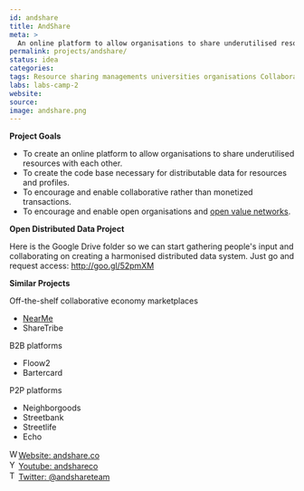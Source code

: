 ```yaml
---
id: andshare
title: AndShare
meta: >
  An online platform to allow organisations to share underutilised resources with each other.
permalink: projects/andshare/
status: idea
categories: 
tags: Resource sharing managements universities organisations Collaboration distributed-data search semantic
labs: labs-camp-2
website: 
source: 
image: andshare.png
---
```



**Project Goals**

* To create an online platform to allow organisations to share underutilised resources with each other.
* To create the code base necessary for distributable data for resources and profiles.
* To encourage and enable collaborative rather than monetized transactions.
* To encourage and enable open organisations and [open value networks](http://valuenetwork.referata.com/).

**Open Distributed Data Project**

Here is the Google Drive folder so we can start gathering people's input and collaborating on creating a harmonised distributed data system. Just go and request access:
http://goo.gl/52pmXM

**Similar Projects**

Off-the-shelf collaborative economy marketplaces

* [NearMe](https://near-me.com)
* ShareTribe

B2B platforms

* Floow2
* Bartercard

P2P platforms

* Neighborgoods
* Streetbank
* Streetlife
* Echo


<div class="field-items"><div class="field-item even" property=""><img typeof="foaf:Image" src="https://www.google.com/s2/favicons?domain=andshare.co" alt="Website: andshare.co" height="16" width="16"><a href="http://andshare.co" target="_blank" rel="nofollow">Website: andshare.co</a></div><div class="field-item odd" property=""><img typeof="foaf:Image" src="https://www.google.com/s2/favicons?domain=www.youtube.com" alt="Youtube: andshareco" height="16" width="16"><a href="https://www.youtube.com/user/andshareco" target="_blank" rel="nofollow">Youtube: andshareco</a></div><div class="field-item even" property=""><img typeof="foaf:Image" src="https://www.google.com/s2/favicons?domain=twitter.com" alt="Twitter: @andshareteam" height="16" width="16"><a href="http://twitter.com/andshareteam" target="_blank" rel="nofollow">Twitter: @andshareteam</a></div></div>